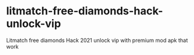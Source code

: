 # litmatch-free-diamonds-hack-unlock-vip
Litmatch free diamonds Hack 2021 unlock vip with premium mod apk that work
